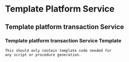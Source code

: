 # Template Platform Service

## Template platform transaction Service

### Template platform transaction Service Template
	This should only contain template code needed for
	any script or procedure generation.
